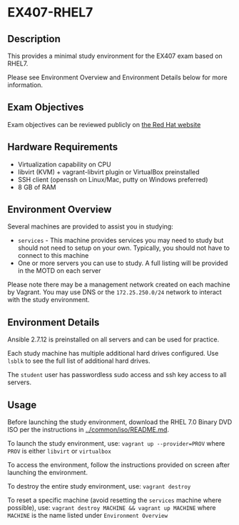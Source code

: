 # EX407-RHEL7

## Description

This provides a minimal study environment for the EX407 exam based on RHEL7.

Please see Environment Overview and Environment Details below for more information.

## Exam Objectives

Exam objectives can be reviewed publicly on [the Red Hat website](https://www.redhat.com/en/services/training/ex407-red-hat-certified-specialist-in-ansible-automation-exam)

## Hardware Requirements

* Virtualization capability on CPU
* libvirt (KVM) + vagrant-libvirt plugin or VirtualBox preinstalled
* SSH client (openssh on Linux/Mac, putty on Windows preferred)
* 8 GB of RAM

## Environment Overview

Several machines are provided to assist you in studying:

* `services` - This machine provides services you may need to study but should not need to setup on your own. Typically, you should not have to connect to this machine
* One or more servers you can use to study. A full listing will be provided in the MOTD on each server

Please note there may be a management network created on each machine by Vagrant. You may use DNS or the `172.25.250.0/24` network to interact with the study environment.

## Environment Details

Ansible 2.7.12 is preinstalled on all servers and can be used for practice.

Each study machine has multiple additional hard drives configured. Use `lsblk` to see the full list of additional hard drives.

The `student` user has passwordless sudo access and ssh key access to all servers.

## Usage

Before launching the study environment, download the RHEL 7.0 Binary DVD ISO per the instructions in [../common/iso/README.md](../common/iso/README.md).

To launch the study environment, use: `vagrant up --provider=PROV` where `PROV` is either `libvirt` or `virtualbox`

To access the environment, follow the instructions provided on screen after launching the environment.

To destroy the entire study environment, use: `vagrant destroy`

To reset a specific machine (avoid resetting the `services` machine where possible), use: `vagrant destroy MACHINE && vagrant up MACHINE` where `MACHINE` is the name listed under `Environment Overview`

